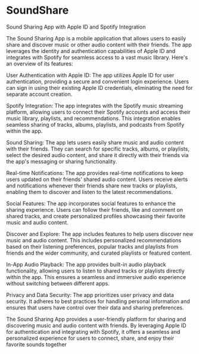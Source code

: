 # SoundShare
 Sound Sharing App with Apple ID and Spotify Integration

The Sound Sharing App is a mobile application that allows users to easily share and discover music or other audio content with their friends. The app leverages the identity and authentication capabilities of Apple ID and integrates with Spotify for seamless access to a vast music library. Here's an overview of its features:

User Authentication with Apple ID: The app utilizes Apple ID for user authentication, providing a secure and convenient login experience. Users can sign in using their existing Apple ID credentials, eliminating the need for separate account creation.

Spotify Integration: The app integrates with the Spotify music streaming platform, allowing users to connect their Spotify accounts and access their music library, playlists, and recommendations. This integration enables seamless sharing of tracks, albums, playlists, and podcasts from Spotify within the app.

Sound Sharing: The app lets users easily share music and audio content with their friends. They can search for specific tracks, albums, or playlists, select the desired audio content, and share it directly with their friends via the app's messaging or sharing functionality.

Real-time Notifications: The app provides real-time notifications to keep users updated on their friends' shared audio content. Users receive alerts and notifications whenever their friends share new tracks or playlists, enabling them to discover and listen to the latest recommendations.

Social Features: The app incorporates social features to enhance the sharing experience. Users can follow their friends, like and comment on shared tracks, and create personalized profiles showcasing their favorite music and audio content.

Discover and Explore: The app includes features to help users discover new music and audio content. This includes personalized recommendations based on their listening preferences, popular tracks and playlists from friends and the wider community, and curated playlists or featured content.

In-App Audio Playback: The app provides built-in audio playback functionality, allowing users to listen to shared tracks or playlists directly within the app. This ensures a seamless and immersive audio experience without switching between different apps.

Privacy and Data Security: The app prioritizes user privacy and data security. It adheres to best practices for handling personal information and ensures that users have control over their data and sharing preferences.

The Sound Sharing App provides a user-friendly platform for sharing and discovering music and audio content with friends. By leveraging Apple ID for authentication and integrating with Spotify, it offers a seamless and personalized experience for users to connect, share, and enjoy their favorite sounds together
